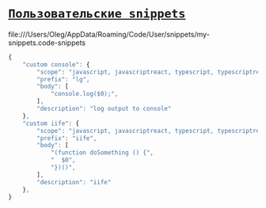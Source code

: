# [`Пользовательские snippets`](./index.md)

file:///Users/Oleg/AppData/Roaming/Code/User/snippets/my-snippets.code-snippets

```js
{
	"custom console": {
		"scope": "javascript, javascriptreact, typescript, typescriptreact",
		"prefix": "lg",
		"body": [
			"console.log($0);",
		],
		"description": "log output to console"
	},
	"custom iife": {
		"scope": "javascript, javascriptreact, typescript, typescriptreact",
		"prefix": "iife",
		"body": [
			"(function doSomething () {",
			"  $0",
			"})()",
		],
		"description": "iife"
	},
}
```
